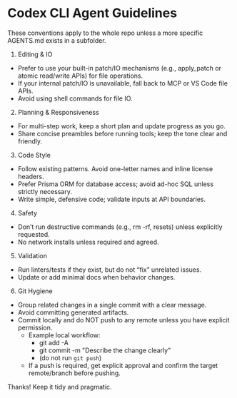 # Codex CLI Agent Guidelines

These conventions apply to the whole repo unless a more specific AGENTS.md exists in a subfolder.

1) Editing & IO
- Prefer to use your built-in patch/IO mechanisms (e.g., apply_patch or atomic read/write APIs) for file operations.
- If your internal patch/IO is unavailable, fall back to MCP or VS Code file APIs.
- Avoid using shell commands for file IO.

2) Planning & Responsiveness
- For multi-step work, keep a short plan and update progress as you go.
- Share concise preambles before running tools; keep the tone clear and friendly.

3) Code Style
- Follow existing patterns. Avoid one-letter names and inline license headers.
- Prefer Prisma ORM for database access; avoid ad-hoc SQL unless strictly necessary.
- Write simple, defensive code; validate inputs at API boundaries.

4) Safety
- Don’t run destructive commands (e.g., rm -rf, resets) unless explicitly requested.
- No network installs unless required and agreed.

5) Validation
- Run linters/tests if they exist, but do not “fix” unrelated issues.
- Update or add minimal docs when behavior changes.

6) Git Hygiene
- Group related changes in a single commit with a clear message.
- Avoid committing generated artifacts.
- Commit locally and do NOT push to any remote unless you have explicit permission.
  - Example local workflow:
    - git add -A
    - git commit -m "Describe the change clearly"
    - (do not run `git push`)
  - If a push is required, get explicit approval and confirm the target remote/branch before pushing.

Thanks! Keep it tidy and pragmatic.

